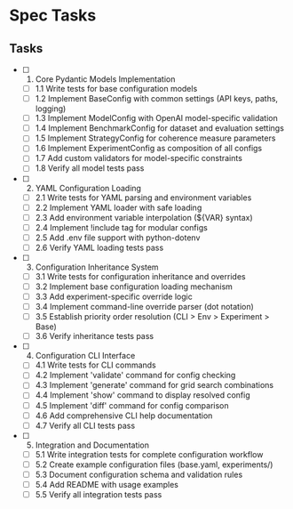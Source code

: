 # Spec Tasks

## Tasks

- [ ] 1. Core Pydantic Models Implementation
  - [ ] 1.1 Write tests for base configuration models
  - [ ] 1.2 Implement BaseConfig with common settings (API keys, paths, logging)
  - [ ] 1.3 Implement ModelConfig with OpenAI model-specific validation
  - [ ] 1.4 Implement BenchmarkConfig for dataset and evaluation settings
  - [ ] 1.5 Implement StrategyConfig for coherence measure parameters
  - [ ] 1.6 Implement ExperimentConfig as composition of all configs
  - [ ] 1.7 Add custom validators for model-specific constraints
  - [ ] 1.8 Verify all model tests pass

- [ ] 2. YAML Configuration Loading
  - [ ] 2.1 Write tests for YAML parsing and environment variables
  - [ ] 2.2 Implement YAML loader with safe loading
  - [ ] 2.3 Add environment variable interpolation (${VAR} syntax)
  - [ ] 2.4 Implement !include tag for modular configs
  - [ ] 2.5 Add .env file support with python-dotenv
  - [ ] 2.6 Verify YAML loading tests pass

- [ ] 3. Configuration Inheritance System
  - [ ] 3.1 Write tests for configuration inheritance and overrides
  - [ ] 3.2 Implement base configuration loading mechanism
  - [ ] 3.3 Add experiment-specific override logic
  - [ ] 3.4 Implement command-line override parser (dot notation)
  - [ ] 3.5 Establish priority order resolution (CLI > Env > Experiment > Base)
  - [ ] 3.6 Verify inheritance tests pass

- [ ] 4. Configuration CLI Interface
  - [ ] 4.1 Write tests for CLI commands
  - [ ] 4.2 Implement 'validate' command for config checking
  - [ ] 4.3 Implement 'generate' command for grid search combinations
  - [ ] 4.4 Implement 'show' command to display resolved config
  - [ ] 4.5 Implement 'diff' command for config comparison
  - [ ] 4.6 Add comprehensive CLI help documentation
  - [ ] 4.7 Verify all CLI tests pass

- [ ] 5. Integration and Documentation
  - [ ] 5.1 Write integration tests for complete configuration workflow
  - [ ] 5.2 Create example configuration files (base.yaml, experiments/)
  - [ ] 5.3 Document configuration schema and validation rules
  - [ ] 5.4 Add README with usage examples
  - [ ] 5.5 Verify all integration tests pass
